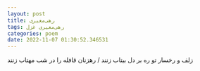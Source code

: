 ```yaml
---
layout: post
title: رهی‌معیری
tags: رهی‌معیری غزل
categories: poem
date: 2022-11-07 01:30:52.346531
---
```


زلف و رخسار تو ره بر دل بیتاب زنند / رهزنان قافله را در شب مهتاب زنند